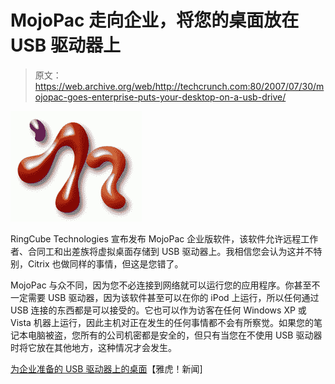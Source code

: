 # MojoPac 走向企业，将您的桌面放在 USB 驱动器上

> 原文：<https://web.archive.org/web/http://techcrunch.com:80/2007/07/30/mojopac-goes-enterprise-puts-your-desktop-on-a-usb-drive/>

![mojopac_logo_210×177.jpg](img/4b27bd2f5426474424d6bdf0fb67268d.png)

RingCube Technologies 宣布发布 MojoPac 企业版软件，该软件允许远程工作者、合同工和出差族将虚拟桌面存储到 USB 驱动器上。我相信您会认为这并不特别，Citrix 也做同样的事情，但这是您错了。

MojoPac 与众不同，因为您不必连接到网络就可以运行您的应用程序。你甚至不一定需要 USB 驱动器，因为该软件甚至可以在你的 iPod 上运行，所以任何通过 USB 连接的东西都是可以接受的。它也可以作为访客在任何 Windows XP 或 Vista 机器上运行，因此主机对正在发生的任何事情都不会有所察觉。如果您的笔记本电脑被盗，您所有的公司机密都是安全的，但只有当您在不使用 USB 驱动器时将它放在其他地方，这种情况才会发生。

[为企业准备的 USB 驱动器上的桌面](https://web.archive.org/web/20151003180930/http://news.yahoo.com/s/infoworld/20070730/tc_infoworld/90581)【雅虎！新闻]
